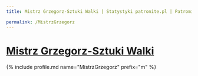 ```yaml
---
title: Mistrz Grzegorz-Sztuki Walki | Statystyki patronite.pl | Patromierz

permalink: /MistrzGrzegorz
---
```


# [Mistrz Grzegorz-Sztuki Walki](https://patronite.pl/MistrzGrzegorz)

{% include profile.md name="MistrzGrzegorz" prefix="m" %}
